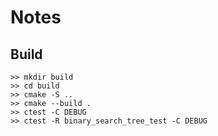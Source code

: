 # Notes

## Build
```
>> mkdir build
>> cd build
>> cmake -S ..
>> cmake --build .
>> ctest -C DEBUG
>> ctest -R binary_search_tree_test -C DEBUG
```